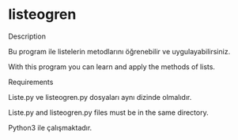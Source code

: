 # listeogren

Description

Bu program ile listelerin metodlarını öğrenebilir ve uygulayabilirsiniz.

With this program you can learn and apply the methods of lists.

Requirements

Liste.py ve listeogren.py dosyaları aynı dizinde olmalıdır.

Liste.py and listeogren.py files must be in the same directory.

Python3 ile çalışmaktadır.

